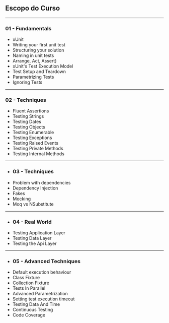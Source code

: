 ﻿## Escopo do Curso

***
### 01 - Fundamentals
- xUnit
- Writing your first unit test
- Structuring your solution
- Naming in unit tests
- Arrange, Act, Assert)
- xUnit's Test Execution Model
- Test Setup and Teardown
- Parametrizing Tests
- Ignoring Tests
***
### 02 - Techniques
- Fluent Assertions
- Testing Strings
- Testing Dates
- Testing Objects
- Testing Enumerable
- Testing Exceptions
- Testing Raised Events
- Testing Private Methods
- Testing Internal Methods
***
- ### 03 - Techniques
- Problem with dependencies
- Dependency Injection
- Fakes
- Mocking
- Moq vs NSubstitute
***
- ### 04 - Real World
- Testing Application Layer
- Testing Data Layer
- Testing the Api Layer
***
- ### 05 - Advanced Techniques
- Default execution behaviour
- Class Fixture
- Collection Fixture
- Tests In Parallel
- Advanced Parametrization
- Setting test execution timeout
- Testing Data And Time
- Continuous Testing
- Code Coverage